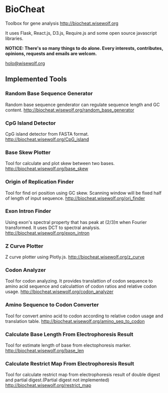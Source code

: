 # BioCheat
Toolbox for gene analysis
http://biocheat.wisewolf.org

It uses Flask, React.js, D3.js, Require.js and some open source javascript libraries.

**NOTICE: There's so many things to do alone. Every interests, contributes, opinions, requests and emails are welcom.**

holo@wisewolf.org

## Implemented Tools

### Random Base Sequence Generator
Random base sequence genderator can regulate sequence length and GC content.
http://biocheat.wisewolf.org/random_base_generator

### CpG Island Detector
CpG island detector from FASTA format.
http://biocheat.wisewolf.org/CpG_island

### Base Skew Plotter
Tool for calculate and plot skew between two bases.
http://biocheat.wisewolf.org/base_skew

### Origin of Replication Finder
Tool for find ori position using GC skew. Scanning window will be fixed half of length of input sequence.
http://biocheat.wisewolf.org/ori_finder

### Exon Intron Finder
Using exon's spectral property that has peak at (2/3)π when Fourier transformed. It uses DCT to spectral analysis.
http://biocheat.wisewolf.org/exon_intron

### Z Curve Plotter
Z curve plotter using Plotly.js.
http://biocheat.wisewolf.org/z_curve

### Codon Analyzer
Tool for codon analyzing. It provides translattion of codon sequence to amino acid sequence and calculattion of codon ratios and relative codon usage.
http://biocheat.wisewolf.org/codon_analyzer

### Amino Sequence to Codon Converter
Tool for convert amino acid to codon according to relative codon usage and translation table.
http://biocheat.wisewolf.org/amino_seq_to_codon

### Calculate Base Length From Electrophoresis Result 
Tool for estimate length of base from electophoresis marker.
http://biocheat.wisewolf.org/base_len

### Calculate Restrict Map From Electrophoresis Result 
Tool for calculate restrict map from electrophoresis result of double digest and partial digest.(Partial digest not implemented)
http://biocheat.wisewolf.org/restrict_map
